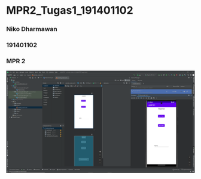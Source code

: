 # MPR2_Tugas1_191401102
### Niko Dharmawan
### 191401102
### MPR 2

![alt text](Tugas1/LabMPR01.PNG)
